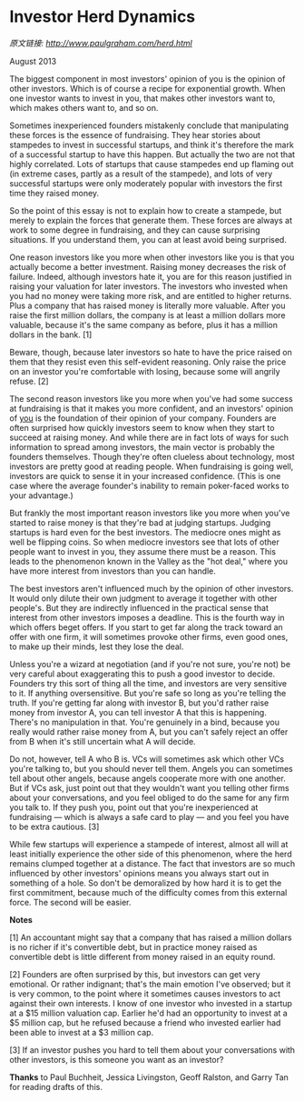 # Investor Herd Dynamics

_原文链接: <http://www.paulgraham.com/herd.html>_

August 2013  
  
The biggest component in most investors' opinion of you is the opinion of other investors. Which is of course a recipe for exponential growth. When one investor wants to invest in you, that makes other investors want to, which makes others want to, and so on.  
  
Sometimes inexperienced founders mistakenly conclude that manipulating these forces is the essence of fundraising. They hear stories about stampedes to invest in successful startups, and think it's therefore the mark of a successful startup to have this happen. But actually the two are not that highly correlated. Lots of startups that cause stampedes end up flaming out (in extreme cases, partly as a result of the stampede), and lots of very successful startups were only moderately popular with investors the first time they raised money.  
  
So the point of this essay is not to explain how to create a stampede, but merely to explain the forces that generate them. These forces are always at work to some degree in fundraising, and they can cause surprising situations. If you understand them, you can at least avoid being surprised.  
  
One reason investors like you more when other investors like you is that you actually become a better investment. Raising money decreases the risk of failure. Indeed, although investors hate it, you are for this reason justified in raising your valuation for later investors. The investors who invested when you had no money were taking more risk, and are entitled to higher returns. Plus a company that has raised money is literally more valuable. After you raise the first million dollars, the company is at least a million dollars more valuable, because it's the same company as before, plus it has a million dollars in the bank. [1]  
  
Beware, though, because later investors so hate to have the price raised on them that they resist even this self-evident reasoning. Only raise the price on an investor you're comfortable with losing, because some will angrily refuse. [2]  
  
The second reason investors like you more when you've had some success at fundraising is that it makes you more confident, and an investors' opinion of [you](convince.html) is the foundation of their opinion of your company. Founders are often surprised how quickly investors seem to know when they start to succeed at raising money. And while there are in fact lots of ways for such information to spread among investors, the main vector is probably the founders themselves. Though they're often clueless about technology, most investors are pretty good at reading people. When fundraising is going well, investors are quick to sense it in your increased confidence. (This is one case where the average founder's inability to remain poker-faced works to your advantage.)  
  
But frankly the most important reason investors like you more when you've started to raise money is that they're bad at judging startups. Judging startups is hard even for the best investors. The mediocre ones might as well be flipping coins. So when mediocre investors see that lots of other people want to invest in you, they assume there must be a reason. This leads to the phenomenon known in the Valley as the "hot deal," where you have more interest from investors than you can handle.  
  
The best investors aren't influenced much by the opinion of other investors. It would only dilute their own judgment to average it together with other people's. But they are indirectly influenced in the practical sense that interest from other investors imposes a deadline. This is the fourth way in which offers beget offers. If you start to get far along the track toward an offer with one firm, it will sometimes provoke other firms, even good ones, to make up their minds, lest they lose the deal.  
  
Unless you're a wizard at negotiation (and if you're not sure, you're not) be very careful about exaggerating this to push a good investor to decide. Founders try this sort of thing all the time, and investors are very sensitive to it. If anything oversensitive. But you're safe so long as you're telling the truth. If you're getting far along with investor B, but you'd rather raise money from investor A, you can tell investor A that this is happening. There's no manipulation in that. You're genuinely in a bind, because you really would rather raise money from A, but you can't safely reject an offer from B when it's still uncertain what A will decide.  
  
Do not, however, tell A who B is. VCs will sometimes ask which other VCs you're talking to, but you should never tell them. Angels you can sometimes tell about other angels, because angels cooperate more with one another. But if VCs ask, just point out that they wouldn't want you telling other firms about your conversations, and you feel obliged to do the same for any firm you talk to. If they push you, point out that you're inexperienced at fundraising — which is always a safe card to play — and you feel you have to be extra cautious. [3]  
  
While few startups will experience a stampede of interest, almost all will at least initially experience the other side of this phenomenon, where the herd remains clumped together at a distance. The fact that investors are so much influenced by other investors' opinions means you always start out in something of a hole. So don't be demoralized by how hard it is to get the first commitment, because much of the difficulty comes from this external force. The second will be easier.  
  
  
  
  
  
  
  
**Notes**  
  
[1] An accountant might say that a company that has raised a million dollars is no richer if it's convertible debt, but in practice money raised as convertible debt is little different from money raised in an equity round.  
  
[2] Founders are often surprised by this, but investors can get very emotional. Or rather indignant; that's the main emotion I've observed; but it is very common, to the point where it sometimes causes investors to act against their own interests. I know of one investor who invested in a startup at a $15 million valuation cap. Earlier he'd had an opportunity to invest at a $5 million cap, but he refused because a friend who invested earlier had been able to invest at a $3 million cap.  
  
[3] If an investor pushes you hard to tell them about your conversations with other investors, is this someone you want as an investor?  
  
**Thanks** to Paul Buchheit, Jessica Livingston, Geoff Ralston, and Garry Tan for reading drafts of this.  
  

